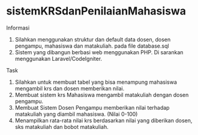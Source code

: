 # sistemKRSdanPenilaianMahasiswa

Informasi <br/>
<ol>
<li>Silahkan menggunakan struktur dan default data dosen, dosen pengampu, mahasiswa dan matakuliah. pada file database.sql</li>
<li>Sistem yang dibangun berbasi web menggunakan PHP. Di sarankan menggunakan Laravel/CodeIgniter.</li>
</ol>


Task
<ol>
<li>Silahkan untuk membuat tabel yang bisa menampung mahasiswa mengambil krs dan dosen memberikan nilai.</li>
<li>Membuat sistem krs Mahasiswa mengambil matakuliah dengan dosen pengampu.</li>
<li>Membuat Sistem Dosen Pengampu memberikan nilai terhadap matakuliah yang diambil mahasiswa. (Nilai 0-100)</li>
<li>Menampilkan rata-rata nilai krs berdasarkan nilai yang diberikan dosen, sks matakuliah dan bobot matakuliah.</li>
</ol>
